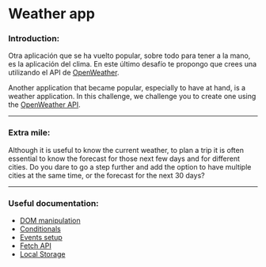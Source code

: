 # Weather app

### Introduction:
Otra aplicación que se ha vuelto popular, sobre todo para tener a la mano, es la aplicación del clima. En este último desafío te propongo que crees una utilizando el API de [OpenWeather](https://openweathermap.org/api).


Another application that became popular, especially to have at hand, is a weather application. In this challenge, we challenge you to create one using the [OpenWeather API](https://openweathermap.org/api).

---

### Extra mile:
Although it is useful to know the current weather, to plan a trip it is often essential to know the forecast for those next few days and for different cities. Do you dare to go a step further and add the option to have multiple cities at the same time, or the forecast for the next 30 days?

---

### Useful documentation:
- [DOM manipulation](https://developer.mozilla.org/en-US/docs/Learn/JavaScript/Client-side_web_APIs/Manipulating_documents)
- [Conditionals](https://developer.mozilla.org/es/docs/Learn/JavaScript/Building_blocks/conditionals)
- [Events setup](https://developer.mozilla.org/es/docs/Web/API/EventTarget/addEventListener)
- [Fetch API](https://developer.mozilla.org/es/docs/Web/API/Fetch_API)
- [Local Storage](https://developer.mozilla.org/es/docs/Web/API/Window/localStorage)
